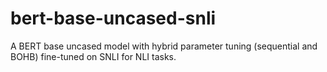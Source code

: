 # bert-base-uncased-snli
A BERT base uncased model with hybrid parameter tuning (sequential and BOHB) fine-tuned on SNLI for NLI tasks.

